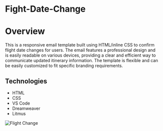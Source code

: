 # Fight-Date-Change

<h1>Overview</h1>

<p>This is a responsive email template built using HTML/inline CSS to confirm flight date changes for users. The email features a professional design and is easily readable on various devices, providing a clear and efficient way to communicate updated itinerary information. The template is flexible and can be easily customized to fit specific branding requirements.</p>

<h2>Technologies</h2>
<ul>
<li>HTML</li>
<li>CSS</li>
<li>VS Code</li>
<li>Dreamweaver</li>
<li>Litmus</li>
</ul>

![Flight Change](https://i.imgur.com/WlT9IUQ.png)

